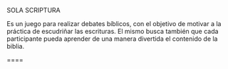 SOLA SCRIPTURA

Es un juego para realizar debates bíblicos, con el objetivo de motivar a la práctica de escudriñar las escrituras. El mismo busca también que cada participante pueda aprender de una manera divertida el contenido de la biblia.

====
